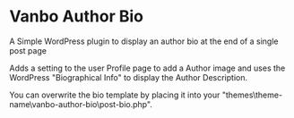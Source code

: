 # Vanbo Author Bio

A Simple WordPress plugin to display an author bio at the end of a single post page

Adds a setting to the user Profile page to add a Author image and uses the WordPress "Biographical Info" to display the Author Description. 

You can overwrite the bio template by placing it into your "themes\theme-name\vanbo-author-bio\post-bio.php".
